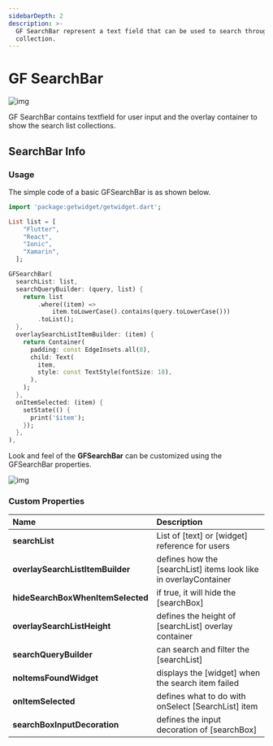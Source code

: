 ```yaml
---
sidebarDepth: 2
description: >-
  GF SearchBar represent a text field that can be used to search through a
  collection.
---
```


# GF SearchBar

![img](https://ik.imagekit.io/ionicfirebaseapp/docs/tr:dpr-auto,tr:w-auto/Search_bar_2x_F2W20uVHc.png)

GF SearchBar contains textfield for user input and the overlay container to show the search list collections.

## SearchBar Info

### Usage

The simple code of a basic GFSearchBar is as shown below.

```dart
import 'package:getwidget/getwidget.dart';

List list = [
    "Flutter",
    "React",
    "Ionic",
    "Xamarin",
  ];

GFSearchBar(
  searchList: list,
  searchQueryBuilder: (query, list) {
    return list
        .where((item) =>
            item.toLowerCase().contains(query.toLowerCase()))
        .toList();
  },
  overlaySearchListItemBuilder: (item) {
    return Container(
      padding: const EdgeInsets.all(8),
      child: Text(
        item,
        style: const TextStyle(fontSize: 18),
      ),
    );
  },
  onItemSelected: (item) {
    setState(() {
      print('$item');
    });
  },
),
```

Look and feel of the **GFSearchBar** can be customized using the GFSearchBar properties.

![img](https://ik.imagekit.io/ionicfirebaseapp/search-bar-2_becfCmclS.png)

### Custom Properties

| Name | Description |
| :--- | :--- |
| **searchList** | List of \[text\] or \[widget\] reference for users |
| **overlaySearchListItemBuilder** | defines how the \[searchList\] items look like in overlayContainer |
| **hideSearchBoxWhenItemSelected** | if true, it will hide the \[searchBox\] |
| **overlaySearchListHeight** | defines the height of \[searchList\] overlay container |
| **searchQueryBuilder** | can search and filter the \[searchList\] |
| **noItemsFoundWidget** | displays the \[widget\] when the search item failed |
| **onItemSelected** | defines what to do with onSelect \[SearchList\] item |
| **searchBoxInputDecoration** | defines the input decoration of \[searchBox\] |

